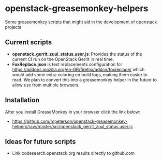 # openstack-greasemonkey-helpers
Some greasemonkey scripts that might aid in the development of openstack projects

## Current scripts

- **openstack_gerrit_zuul_status.user.js**: Provides the status of the current CI run on the OpenStack Gerrit in real time.
- **FoxReplace.json** is text replacements configuration for https://addons.mozilla.org/en-GB/firefox/addon/foxreplace/ which
would add some extra coloring on build logs, making them easier to read.
We plan to convert this into a greasemonkey helper in the future to allow
use from multiple browsers.

## Installation

After you install GreaseMonkey in your browser click the link below:
* https://github.com/mpeterson/openstack-greasemonkey-helpers/raw/master/src/openstack_gerrit_zuul_status.user.js

## Ideas for future scripts

- Link codesearch.openstack.org results directly to github.com
